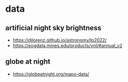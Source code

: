 # data

## artificial night sky brightness

- https://djlorenz.github.io/astronomy/lp2022/
- https://eogdata.mines.edu/products/vnl/#annual_v2

## globe at night

- https://globeatnight.org/maps-data/

